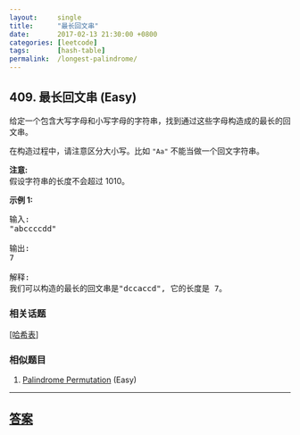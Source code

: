 ```yaml
---
layout:     single
title:      "最长回文串"
date:       2017-02-13 21:30:00 +0800
categories: [leetcode]
tags:       [hash-table]
permalink:  /longest-palindrome/
---
```


## 409. 最长回文串 (Easy)

<p>给定一个包含大写字母和小写字母的字符串，找到通过这些字母构造成的最长的回文串。</p>

<p>在构造过程中，请注意区分大小写。比如&nbsp;<code>&quot;Aa&quot;</code>&nbsp;不能当做一个回文字符串。</p>

<p><strong>注意:</strong><br />
假设字符串的长度不会超过 1010。</p>

<p><strong>示例 1: </strong></p>

<pre>
输入:
&quot;abccccdd&quot;

输出:
7

解释:
我们可以构造的最长的回文串是&quot;dccaccd&quot;, 它的长度是 7。
</pre>

### 相关话题
  [[哈希表](https://github.com/openset/leetcode/tree/master/tag/hash-table/README.md)]

### 相似题目
  1. [Palindrome Permutation](/palindrome-permutation) (Easy)

---

## [答案](https://github.com/openset/leetcode/tree/master/problems/longest-palindrome)
